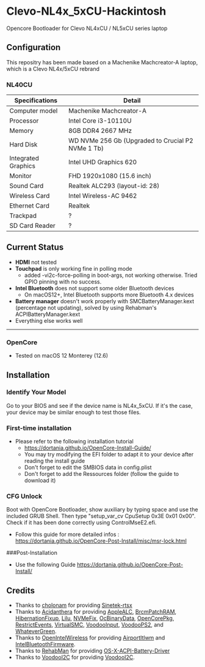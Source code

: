 # Clevo-NL4x_5xCU-Hackintosh
Opencore Bootloader for Clevo NL4xCU / NL5xCU series laptop

## Configuration

This repositry has been made based on a Machenike Machcreator-A laptop, which is a Clevo NL4x/5xCU rebrand

### NL40CU

| Specifications | Detail                                                  |
| ------------------- | ------------------------------------------- |
| Computer model | Machenike Machcreator-A |
| Processor | Intel Core i3-10110U |
| Memory | 8GB DDR4 2667 MHz |
| Hard Disk | WD NVMe 256 Gb (Upgraded to Crucial P2 NVMe 1 Tb)|
| Integrated Graphics | Intel UHD Graphics 620 |
| Monitor | FHD 1920x1080 (15.6 inch) |
| Sound Card | Realtek ALC293 (layout-id: 28) |
| Wireless Card | Intel Wireless-AC 9462 |
| Ethernet Card | Realtek |
| Trackpad | ? |
| SD Card Reader | ? |

## Current Status

- **HDMI** not tested
- **Touchpad** is only working fine in polling mode
  - added -vi2c-force-polling in boot-args, not working otherwise. Tried GPIO pinning with no success.
- **Intel Bluetooth** does not support some older Bluetooth devices
  - On macOS12+, Intel Bluetooth supports more Bluetooth 4.x devices
- **Battery manager** doesn't work properly with SMCBatteryManager.kext (percentage not updating), solved by using Rehabman's ACPIBatteryManager.kext
- Everything else works well
---

### OpenCore

- Tested on macOS 12 Monterey (12.6)

## Installation

### Identify Your Model 

Go to your BIOS and see if the device name is NL4x_5xCU. If it's the case, your device may be similar enough to test those files.

### First-time installation

- Please refer to the following installation tutorial
  - https://dortania.github.io/OpenCore-Install-Guide/
  - You may try modifying the EFI folder to adapt it to your device after reading the install guide
  - Don't forget to edit the SMBIOS data in config.plist 
  - Don't forget to add the Ressources folder (follow the guide to download it)

### CFG Unlock

Boot with OpenCore Bootloader, show auxiliary by typing space and use the included GRUB Shell. Then type "setup_var_cv CpuSetup 0x3E 0x01 0x00". Check if it has been done correctly using ControlMseE2.efi.
  - Follow this guide for more detailed infos : https://dortania.github.io/OpenCore-Post-Install/misc/msr-lock.html
  
###Post-Installation 

- Use the following Guide https://dortania.github.io/OpenCore-Post-Install/

## Credits

- Thanks to [cholonam](https://github.com/cholonam) for providing [Sinetek-rtsx](https://github.com/cholonam/Sinetek-rtsx)
- Thanks to [Acidanthera](https://github.com/acidanthera) for providing [AppleALC](https://github.com/acidanthera/AppleALC), [BrcmPatchRAM](https://github.com/acidanthera/BrcmPatchRAM), [HibernationFixup](https://github.com/acidanthera/HibernationFixup), [Lilu](https://github.com/acidanthera/Lilu), [NVMeFix](https://github.com/acidanthera/NVMeFix), [OcBinaryData](https://github.com/acidanthera/OcBinaryData), [OpenCorePkg](https://github.com/acidanthera/OpenCorePkg), [RestrictEvents](https://github.com/acidanthera/RestrictEvents), [VirtualSMC](https://github.com/acidanthera/VirtualSMC), [VoodooInput](https://github.com/acidanthera/VoodooInput), [VoodooPS2](https://github.com/acidanthera/VoodooPS2), and [WhateverGreen](https://github.com/acidanthera/WhateverGreen).
- Thanks to [OpenIntelWireless](https://github.com/OpenIntelWireless) for providing [AirportItlwm](https://github.com/OpenIntelWireless/itlwm) and [IntelBluetoothFirmware](https://github.com/OpenIntelWireless/IntelBluetoothFirmware).
- Thanks to [RehabMan](https://github.com/RehabMan) for providing [OS-X-ACPI-Battery-Driver](https://github.com/RehabMan/OS-X-ACPI-Battery-Driver)
- Thanks to [VoodooI2C](https://github.com/VoodooI2C) for providing [VoodooI2C](https://github.com/VoodooI2C/VoodooI2C).
